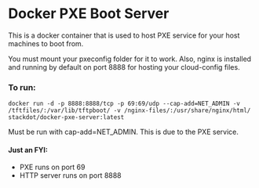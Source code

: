 # Docker PXE Boot Server

This is a docker container that is used to host PXE service for your host machines to boot from.

You must mount your pxeconfig folder for it to work. Also, nginx is installed and running by default on port 8888 for hosting your cloud-config files.

### To run:

	docker run -d -p 8888:8888/tcp -p 69:69/udp --cap-add=NET_ADMIN -v /tftfiles/:/var/lib/tftpboot/ -v /nginx-files/:/usr/share/nginx/html/ stackdot/docker-pxe-server:latest

Must be run with cap-add=NET_ADMIN. This is due to the PXE service.

#### Just an FYI:
- PXE runs on port 69
- HTTP server runs on port 8888
